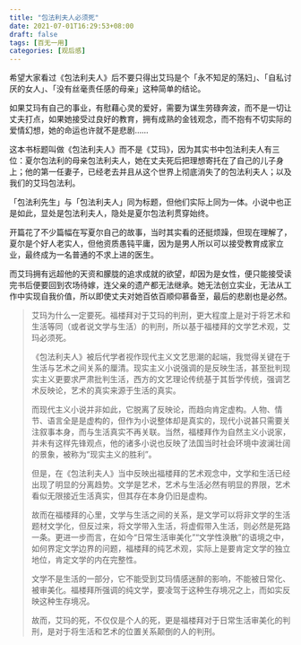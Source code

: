 ```yaml
---
title: "包法利夫人必须死"
date: 2021-07-01T16:29:53+08:00
draft: false
tags: [百无一用]
categories: [观后感]
---
```


希望大家看过《包法利夫人》后不要只得出艾玛是个「永不知足的荡妇」、「自私讨厌的女人」、「没有丝毫责任感的母亲」这种简单的结论。



如果艾玛有自己的事业，有慰藉心灵的爱好，需要为谋生劳碌奔波，而不是一切让丈夫打点，如果她接受过良好的教育，拥有成熟的金钱观念，而不抱有不切实际的爱情幻想，她的命运也许就不是悲剧……



这本书标题叫做《包法利夫人》而不是《艾玛》，因为其实书中包法利夫人有三位：夏尔包法利的母亲包法利夫人，她在丈夫死后把理想寄托在了自己的儿子身上；他的第一任妻子，已经老去并且从这个世界上彻底消失了的包法利夫人；以及我们的艾玛包法利。



「包法利先生」与「包法利夫人」同为标题，但他们实际上同为一体。小说中也正是如此，显处是包法利夫人，隐处是夏尔包法利贯穿始终。



开篇花了不少篇幅在写夏尔自己的故事，当时其实看的还挺烦躁，但现在理解了，夏尔是个好人老实人，但他资质愚钝平庸，因为是男人所以可以接受教育成家立业，最终成为一名普通的不求上进的医生。



而艾玛拥有远超他的天资和朦胧的追求成就的欲望，却因为是女性，便只能接受读完书后便要回到农场待嫁，连父亲的遗产都无法继承。她无法创立实业，无法从工作中实现自我价值，所以即使丈夫对她百依百顺仰慕备至，最后的悲剧也是必然。





> 艾玛为什么一定要死。福楼拜对于艾玛的判刑，更大程度上是对于将艺术和生活等同（或者说文学与生活）的判刑，所以基于福楼拜的文学艺术观，艾玛必须死。
>
> 《包法利夫人》被后代学者视作现代主义文艺思潮的起端，我觉得关键在于生活与艺术之间关系的厘清。现实主义小说强调的是反映生活，甚至批判现实主义更要求严肃批判生活，西方的文艺理论传统基于其哲学传统，强调艺术反映论，艺术的真实来源于生活的真实。
>
> 而现代主义小说并非如此，它脱离了反映论，而趋向肯定虚构。人物、情节、语言全是是虚构的，但作为小说整体却是真实的，现代小说甚只需要关注叙事本身，而与生活真实不再关联。当然，福楼拜作为自然主义小说家，并未有这样先锋观点，他的诸多小说也反映了法国当时社会环境中波澜壮阔的景象，被称为“现实主义的胜利”。
>
> 但是，在《包法利夫人》当中反映出福楼拜的艺术观念中，文学和生活已经出现了明显的分离趋势。文学是艺术，艺术与生活必然有明显的界限，艺术看似无限接近生活真实，但其存在本身仍旧是虚构。
>
> 故而在福楼拜的心里，文学与生活之间的关系，是文学可以将非文学的生活题材文学化，但反过来，将文学带入生活，将虚假带入生活，则必然是死路一条。更进一步而言，在如今“日常生活审美化”“文学性涣散”的语境之中，如何界定文学边界的问题，福楼拜的纯艺术观，实际上是要肯定文学的独立地位，肯定文学的内在完整性。
>
> 文学不是生活的一部分，它不能受到艾玛情感迷醉的影响，不能被日常化、被审美化。福楼拜所强调的纯文学，要凌驾于这种生存境况之上，而如实反映这种生存境况。
>
> 故而，艾玛的死，不仅仅是个人的死，更是福楼拜对于日常生活审美化的判刑，是对于将生活和艺术的位置关系颠倒的人的判刑。
